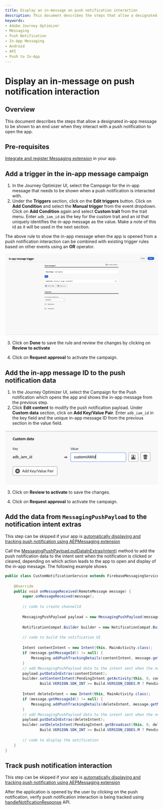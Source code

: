 ```yaml
---
title: Display an in-message on push notification interaction
description: This document describes the steps that allow a designated in-app message to be shown to an end user when they interact with a push notification to open the app.
keywords:
- Adobe Journey Optimizer
- Messaging
- Push Notification
- In-App Messaging
- Android
- API
- Push to In-App
---
```


# Display an in-message on push notification interaction

## Overview
This document describes the steps that allow a designated in-app message to be shown to an end user when they interact with a push notification to open the app.

## Pre-requisites

[Integrate and register Messaging extension](../../../index.md#implement-extension-in-mobile-app) in your app.

## Add a trigger in the in-app message campaign

1. In the Journey Optimizer UI, select the Campaign for the in-app message that needs to be shown when a push notification is interacted with.
2. Under the **Triggers** section, click on the **Edit triggers** button. Click on **Add Condition** and select the **Manual trigger** from the event dropdown. Click on **Add Condition** again and select **Custom trait** from the trait menu. Enter `adb_iam_id` as the key for the custom trait and an id that uniquely identifies the in-app message as the value. Make a note of this id as it will be used in the next section.

<InlineAlert variant="info" slots="text"/>

The above rule to show the in-app message when the app is opened from a push notification interaction can be combined with existing trigger rules based on other events using an **OR** operator.

![In-app campaign trigger for Push-to-inapp](./../../assets/push-notification/iam-trigger-p2i.png)

3. Click on **Done** to save the rule and review the changes by clicking on **Review to activate**

4. Click on **Request approval** to activate the campaign.

## Add the in-app message ID to the push notification data

1. In the Journey Optimizer UI, select the Campaign for the Push notification which opens the app and shows the in-app message from the previous step.
2. Click **Edit content** to modify the push notification payload. Under **Custom data** section, click on **Add Key/Value Pair**. Enter `adb_iam_id` in the key field and the unique in-app message ID from the previous section in the value field.

![Push campaign custom data for Push-to-inapp](./../../assets/push-notification/push-custom-data-p2i.png)

3. Click on **Review to activate** to save the changes.

4. Click on **Request approval** to activate the campaign.

## Add the data from `MessagingPushPayload` to the notification intent extras

<InlineAlert variant="info" slots="text"/>

This step can be skipped if your app is [automatically displaying and tracking push notification using AEPMessaging extension](./automatic-display-and-tracking.md)

Call the [MessagingPushPayload.putDataInExtras(intent)](./../../public-classes/messaging-push-payload.md#public-apis) method to add the push notification data to the intent sent when the notification is clicked or cleared, depending on which action leads to the app to open and display of the in-app message. The following example shows 

```java
public class CustomNotificationService extends FirebaseMessagingService {

    @Override
    public void onMessageReceived(RemoteMessage message) {
        super.onMessageReceived(message);

        // code to create channelId

        MessagingPushPayload payload = new MessagingPushPayload(message);

        NotificationCompat.Builder builder = new NotificationCompat.Builder(this, channelId);

        // code to build the notification UI

        Intent contentIntent = new Intent(this, MainActivity.class);
        if (message.getMessageId() != null) {
            Messaging.addPushTrackingDetails(contentIntent, message.getMessageId(), message.getData());
        }
        // add MessagingPushPayload data to the intent sent when the notification is clicked
        payload.putDataInExtras(contentIntent);
        builder.setContentIntent(PendingIntent.getActivity(this, 0, contentIntent,
                Build.VERSION.SDK_INT >= Build.VERSION_CODES.M ? PendingIntent.FLAG_IMMUTABLE : 0));

        Intent deleteIntent = new Intent(this, MainActivity.class);
        if (message.getMessageId() != null) {
            Messaging.addPushTrackingDetails(deleteIntent, message.getMessageId(), message.getData());
        }
        // add MessagingPushPayload data to the intent sent when the notification is cleared from the notification panel 
        payload.putDataInExtras(deleteIntent);
        builder.setDeleteIntent(PendingIntent.getBroadcast(this, 0, deleteIntent,
                Build.VERSION.SDK_INT >= Build.VERSION_CODES.M ? PendingIntent.FLAG_IMMUTABLE : 0));

        // code to display the notification
    }
}
```

## Track push notification interaction

<InlineAlert variant="info" slots="text"/>

This step can be skipped if your app is [automatically displaying and tracking push notification using AEPMessaging extension](./automatic-display-and-tracking.md)

After the application is opened by the user by clicking on the push notification, verify push notification interaction is being tracked using [handleNotificationResponse](./manual-display-and-tracking.md#tracking-push-notification-interactions) API.
